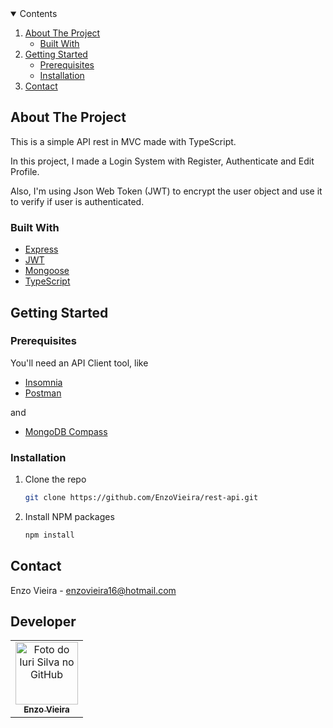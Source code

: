 <!-- TABLE OF CONTENTS -->
<details open="open">
  <summary>Contents</summary>
  <ol>
    <li>
      <a href="#about-the-project">About The Project</a>
      <ul>
        <li><a href="#built-with">Built With</a></li>
      </ul>
    </li>
    <li>
      <a href="#getting-started">Getting Started</a>
      <ul>
        <li><a href="#prerequisites">Prerequisites</a></li>
        <li><a href="#installation">Installation</a></li>
      </ul>
    </li>
    <li><a href="#contact">Contact</a>
  </ol>
</details>

<!-- ABOUT THE PROJECT -->

## About The Project

This is a simple API rest in MVC made with TypeScript.

In this project, I made a Login System with Register, Authenticate and Edit Profile.

Also, I'm using Json Web Token (JWT) to encrypt the user object and use it to verify if user is authenticated.

### Built With

- [Express](https://expressjs.com/pt-br/)
- [JWT](https://jwt.io/)
- [Mongoose](https://mongoosejs.com/)
- [TypeScript](https://www.typescriptlang.org/)

<!-- GETTING STARTED -->

## Getting Started

### Prerequisites

You'll need an API Client tool, like

- [Insomnia](https://insomnia.rest/download)
- [Postman](https://www.postman.com/)

and

- [MongoDB Compass](https://www.mongodb.com/try/download/compass)

### Installation

1. Clone the repo
   ```sh
   git clone https://github.com/EnzoVieira/rest-api.git
   ```
2. Install NPM packages
   ```sh
   npm install
   ```

<!-- CONTACT -->

## Contact

Enzo Vieira - enzovieira16@hotmail.com

## Developer

<table>
  <tr>
    <td align="center">
      <a href="#">
        <img src="https://avatars.githubusercontent.com/u/73349819?s=400&u=6771f0014f325a191d9794bb7764d4bc7b4e94dd&v=4" width="100px;" alt="Foto do Iuri Silva no GitHub"/><br>
        <sub>
          <b>Enzo Vieira</b>
        </sub>
      </a>
    </td>
  </tr>
</table>
